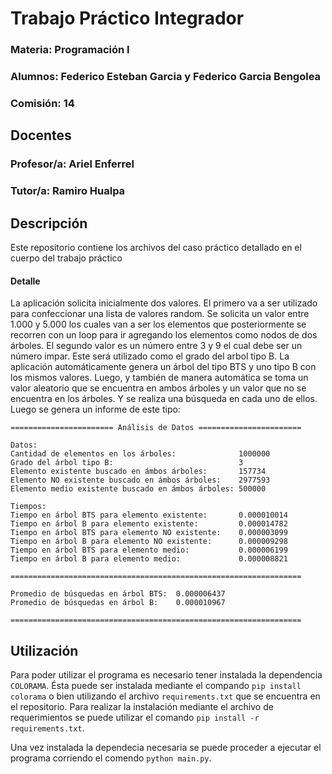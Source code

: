 # Trabajo Práctico Integrador
### Materia: Programación I
### Alumnos: Federico Esteban Garcia y Federico Garcia Bengolea
### Comisión: 14

## Docentes
### Profesor/a: Ariel Enferrel
### Tutor/a: Ramiro Hualpa

## Descripción
Este repositorio contiene los archivos del caso práctico detallado en el cuerpo del trabajo práctico
#### Detalle
La aplicación solicita inicialmente dos valores. El primero va a ser utilizado para confeccionar una lista de valores random. Se solicita un valor entre 1.000 y 5.000 los cuales van a ser los elementos que posteriormente se recorren con un loop para ir agregando los elementos como nodos de dos árboles.
El segundo valor es un número entre 3 y 9 el cual debe ser un número impar. Este será utilizado como el grado del arbol tipo B.
La aplicación automáticamente genera un árbol del tipo BTS y uno tipo B con los mismos valores. Luego, y también de manera automática se toma un valor aleatorio que se encuentra en ambos árboles y un valor que no se encuentra en los árboles. Y se realiza una búsqueda en cada uno de ellos.
Luego se genera un informe de este tipo:
```
======================= Análisis de Datos =======================

Datos:
Cantidad de elementos en los árboles:              1000000
Grado del árbol tipo B:                            3
Elemento existente buscado en ámbos árboles:       157734
Elemento NO existente buscado en ámbos árboles:    2977593
Elemento medio existente buscado en ámbos árboles: 500000

Tiempos:
Tiempo en árbol BTS para elemento existente:       0.000010014
Tiempo en árbol B para elemento existente:         0.000014782
Tiempo en árbol BTS para elemento NO existente:    0.000003099
Tiempo en árbol B para elemento NO existente:      0.000009298
Tiempo en árbol BTS para elemento medio:           0.000006199
Tiempo en árbol B para elemento medio:             0.000008821

=================================================================

Promedio de búsquedas en árbol BTS:  0.000006437
Promedio de búsquedas en árbol B:    0.000010967

=================================================================
```

## Utilización
Para poder utilizar el programa es necesario tener instalada la dependencia `COLORAMA`. Ésta puede ser instalada mediante el compando `pip install colorama` o bien utilizando el archivo `requirements.txt` que se encuentra en el repositorio. Para realizar la instalación mediante el archivo de requerimientos se puede utilizar el comando `pip install -r requirements.txt`.

Una vez instalada la dependecia necesaria se puede proceder a ejecutar el programa corriendo el comendo `python main.py`.